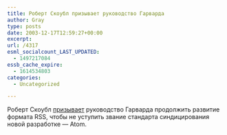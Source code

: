 ```yaml
---
title: Роберт Скоубл призывает руководство Гарварда
author: Gray
type: posts
date: 2003-12-17T12:59:27+00:00
excerpt:
url: /4317
esml_socialcount_LAST_UPDATED:
  - 1497217084
essb_cache_expire:
  - 1614534803
categories:
  - Uncategorized

---
```








Роберт Скоубл <a href="http://radio.weblogs.com/0001011/2003/12/15.html#a5764" target="_blank">призывает</a> руководство Гарварда продолжить развитие формата RSS, чтобы не уступить звание стандарта синдицирования новой разработке &#8212; Atom.